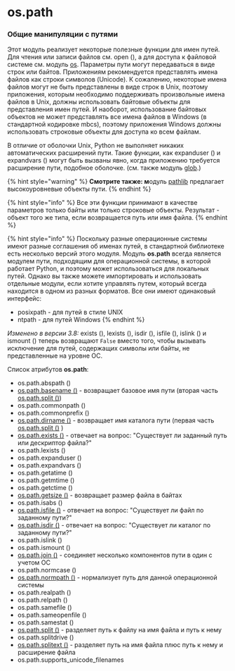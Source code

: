 # os.path

### Общие манипуляции с путями

Этот модуль реализует некоторые полезные функции для имен путей. Для чтения или записи файлов см. open \(\), а для доступа к файловой системе см. модуль [os](https://treasuremaster.gitbook.io/python-docs/obshie-sluzhby-operacionnoi-sistemy/os). Параметры пути могут передаваться в виде строк или байтов. Приложениям рекомендуется представлять имена файлов как строки символов \(Unicode\). К сожалению, некоторые имена файлов могут не быть представлены в виде строк в Unix, поэтому приложения, которым необходимо поддерживать произвольные имена файлов в Unix, должны использовать байтовые объекты для представления имен путей. И наоборот, использование байтовых объектов не может представлять все имена файлов в Windows \(в стандартной кодировке mbcs\), поэтому приложения Windows должны использовать строковые объекты для доступа ко всем файлам.

В отличие от оболочки Unix, Python не выполняет никаких автоматических расширений пути. Такие функции, как expanduser \(\) и expandvars \(\) могут быть вызваны явно, когда приложению требуется расширение пути, подобное оболочке. \(см. также модуль [glob](https://treasuremaster.gitbook.io/python-docs/dostup-k-failam-i-papkam/glob).\)

{% hint style="warning" %}
**Смотрите также: м**одуль [pathlib](https://treasuremaster.gitbook.io/python-docs/dostup-k-failam-i-papkam/pathlib) предлагает высокоуровневые объекты пути.
{% endhint %}

{% hint style="info" %}
Все эти функции принимают в качестве параметров только байты или только строковые объекты. Результат - объект того же типа, если возвращается путь или имя файла.
{% endhint %}

{% hint style="info" %}
Поскольку разные операционные системы имеют разные соглашения об именах путей, в стандартной библиотеке есть несколько версий этого модуля. Модуль **os.path** всегда является модулем пути, подходящим для операционной системы, в которой работает Python, и поэтому может использоваться для локальных путей. Однако вы также можете импортировать и использовать отдельные модули, если хотите управлять путем, который всегда находится в одном из разных форматов. Все они имеют одинаковый интерфейс:

* posixpath - для путей в стиле UNIX
* ntpath - для путей Windows
{% endhint %}

_Изменено в версии 3.8:_ exists \(\), lexists \(\), isdir \(\), isfile \(\), islink \(\) и ismount \(\) теперь возвращают `False` вместо того, чтобы вызывать исключение для путей, содержащих символы или байты, не представленные на уровне ОС.

Список атрибутов **os.path**:

* os.path.abspath \(\)
* [os.path.basename \(\)](os.path.basename.md) - возвращает базовое имя пути \(вторая часть [os.path.split \(\)](os.path.split.md#os-path-split-path)\)
* os.path.commonpath \(\)
* os.path.commonprefix \(\)
* [os.path.dirname \(\)](os.path.dirname.md) - возвращает имя каталога пути \(первая часть [os.path.split \(\)](os.path.split.md#os-path-split-path) \)
* [os.path.exists \(\)](os.path.exists.md) - отвечает на вопрос: "Существует ли заданный путь или дескриптор файла?"
* os.path.lexists \(\)
* os.path.expanduser \(\)
* os.path.expandvars \(\)
* os.path.getatime \(\)
* os.path.getmtime \(\)
* os.path.getctime \(\)
* [os.path.getsize \(\)](os.path.getsize.md) - возвращает размер файла в байтах
* os.path.isabs \(\)
* [os.path.isfile \(\)](os.path.isfile.md) - отвечает на вопрос: "Существует ли файл по заданному пути?"
* [os.path.isdir \(\)](os.path.isdir.md) - отвечает на вопрос: "Существует ли каталог по заданному пути?"
* os.path.islink \(\)
* os.path.ismount \(\)
* [os.path.join \(\)](os.path.join.md) - соединяет несколько компонентов пути в один с учетом ОС
* os.path.normcase \(\)
* [os.path.normpath \(\)](os.path.normpath.md) - нормализует путь для данной операционной системы
* os.path.realpath \(\)
* os.path.relpath \(\)
* os.path.samefile \(\)
* os.path.sameopenfile \(\)
* os.path.samestat \(\)
* [os.path.split \(\)](os.path.split.md) - разделяет путь к файлу на имя файла и путь к нему
* os.path.splitdrive \(\)
* [os.path.splitext \(\)](os.path.splitext.md) - разделяет путь на имя файла плюс путь к нему и расширение файла
* os.path.supports\_unicode\_filenames

